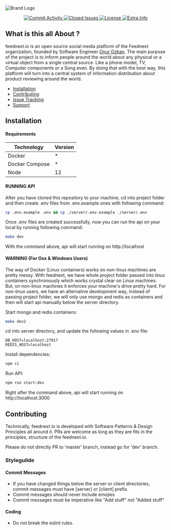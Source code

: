 <div>
  <img src="https://raw.githubusercontent.com/feednext/feednext/master/server/public/logo-wide.png" alt="Brand Logo"/>

  <p align="center">
    <a href="https://github.com/feednext/feednext/commits/master">
      <img src="https://img.shields.io/github/commit-activity/m/feednext/feednext?style=flat-square" alt="Commit Activity" />
    <a/>
    <a href="https://github.com/feednext/feednext/issues?q=is%3Aissue+is%3Aclosed">
      <img src="https://img.shields.io/github/issues-closed-raw/feednext/feednext?style=flat-square&colorB=blue" alt="Closed Issues" />
    <a/>
    <a href="https://github.com/feednext/feednext/blob/master/COPYING">
      <img src="https://img.shields.io/github/license/feednext/feednext?style=flat-square&colorB=black" alt="License"/>
    </a>
    <a href="#">
      <img src="https://img.shields.io/badge/PRs-welcome-brightgreen?style=flat-square" alt="Extra Info"/>
    <a/>
  </p>

  ## What is this all About ?

  feednext.io is an open source social media platform of the Feednext organization, founded by Software Engineer [Onur Ozkan](https://github.com/ozkanonur). The main purpose of the project is to inform people around the world about any physical or a virtual object from a single central source. Like a phone model, TV, Computer components or a Song even. By doing that with the best way, this platform will turn into a central system of information distribution about product reviewing around the world.

  - [Installation](https://github.com/feednext/feednext#installation)
  - [Contributing](https://github.com/feednext/feednext#contributing)
  - [Issue Tracking](https://github.com/feednext/feednext/issues)
  - [Support](https://github.com/feednext/feednext#support)


  ## Installation
  #### Requirements
  | Technology | Version |
  | ------ | ------ |
  | Docker | * |
  | Docker Compose | * |
  | Node | 12 |
  
  #### RUNNING API
  
  After you have cloned this repository to your machine, cd into project folder and then create .env files from .env.example ones with following command:
  
  ```bash
  cp .env.example .env && cp ./server/.env.example ./server/.env
  ```
 Once .env files are created successfully, now you can run the api on your local by running following command:
 
  ```bash
  make dev
  ```
 With the command above, api will start running on http://localhost
  
  #### WARNING (For Osx & Windows Users)
  
  The way of Docker (Linux containers) works on non-linux machines are pretty messy. With feednext, we have whole project folder passed into linux containers synchronously which works crystal clear on Linux machines. But, on non-linux machines it enforces your machine's drive pretty hard. For non-linux users, we have an alternative development way, instead of passing project folder, we will only use mongo and redis as containers and then will start api manually below the server directory.
  
  Start mongo and redis containers:
  ```bash
  make dev2
  ```
  cd into server directory, and update the following values in .env file:
  ```
  DB_HOST=localhost:27017
  REDIS_HOST=localhost
  ```

  Install dependencies:
  ```bash
  npm ci
  ```
  
  Run API:
  ```bash
  npm run start:dev
  ```
  
  Right after the command above, api will start running on http://localhost:3000
  
  ## Contributing
  Technically, feednext.io is developed with Software Patterns & Design Principles all around it. PRs are welcome as long as they are fits in the principles, structure of the feednext.io.

  Please do not directly PR to 'master' branch, instead go for 'dev' branch.

  ### Styleguilde

  #### Commit Messages
  - If you have changed things below the server or client directories, commit messages must have [server] or [client] prefix.
  - Commit messages should never include emojies
  - Commit messages must be imperative like "Add stuff" not "Added stuff"

  #### Coding
  - Do not break the eslint rules.

</div>
